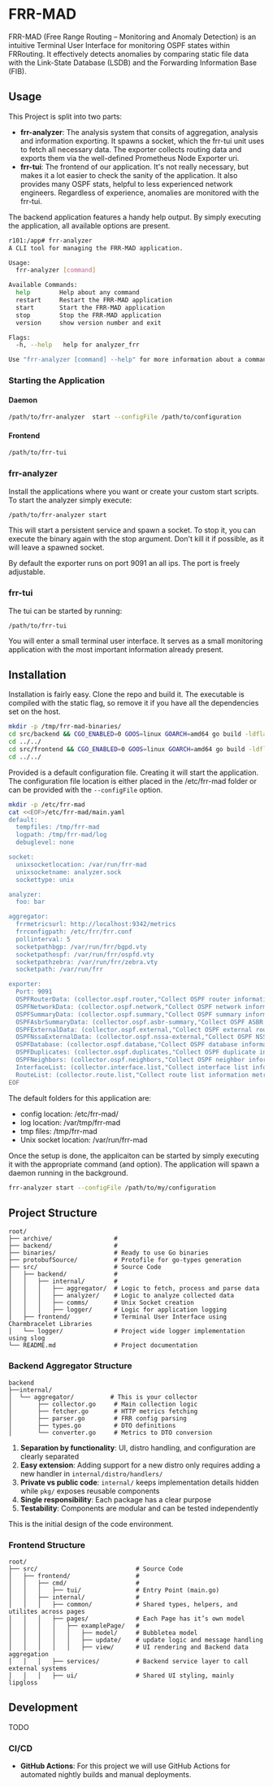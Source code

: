 # FRR-MAD

FRR-MAD (Free Range Routing – Monitoring and Anomaly Detection) is an intuitive Terminal User Interface for monitoring OSPF states within FRRouting.
It effectively detects anomalies by comparing static file data with the Link-State Database (LSDB) and the Forwarding Information Base (FIB).

## Usage

This Project is split into two parts:
- **frr-analyzer**: The analysis system that consits of aggregation, analysis and information exporting. It spawns a socket, which the frr-tui unit uses to fetch all necessary data. The exporter collects routing data and exports them via the well-defined Prometheus Node Exporter uri. 
- **frr-tui**: The frontend of our application. It's not really necessary, but makes it a lot easier to check the sanity of the application. It also provides many OSPF stats, helpful to less experienced network engineers. Regardless of experience, anomalies are monitored with the frr-tui.

The backend application features a handy help output. By simply executing the application, all available options are present.
```sh
r101:/app# frr-analyzer
A CLI tool for managing the FRR-MAD application.

Usage:
  frr-analyzer [command]

Available Commands:
  help        Help about any command
  restart     Restart the FRR-MAD application
  start       Start the FRR-MAD application
  stop        Stop the FRR-MAD application
  version     show version number and exit

Flags:
  -h, --help   help for analyzer_frr

Use "frr-analyzer [command] --help" for more information about a command.
```

### Starting the Application
#### Daemon
```sh
/path/to/frr-analyzer  start --configFile /path/to/configuration
```

#### Frontend
```sh
/path/to/frr-tui
```


### frr-analyzer
Install the applications where you want or create your custom start scripts. To start the analyzer simply execute:
```sh
/path/to/frr-analyzer start
```

This will start a persistent service and spawn a socket. To stop it, you can execute the binary again with the stop argument. Don't kill it if possible, as it will leave a spawned socket.

By default the exporter runs on port 9091 an all ips. The port is freely adjustable. 


### frr-tui
The tui can be started by running:
```
/path/to/frr-tui
```

You will enter a small terminal user interface. It serves as a small monitoring application with the most important information already present. 

## Installation

Installation is fairly easy. Clone the repo and build it. The executable is compiled with the static flag, so remove it if you have all the dependencies set on the host.

```sh
mkdir -p /tmp/frr-mad-binaries/
cd src/backend && CGO_ENABLED=0 GOOS=linux GOARCH=amd64 go build -ldflags='-s' -o /tmp/frr-mad-binaries/frr-mad-analyzer ./cmd/frr-analyzer
cd ../../
cd src/frontend && CGO_ENABLED=0 GOOS=linux GOARCH=amd64 go build -ldflags='-s' -o /tmp/frr-mad-binaries/frr-mad-tui ./cmd/tui
cd ../../
```

Provided is a default configuration file. Creating it will start the application. The configuration file location is either placed in the /etc/frr-mad folder or can be provided with the `--configFile` option.

```sh
mkdir -p /etc/frr-mad
cat <<EOF>/etc/frr-mad/main.yaml
default:
  tempfiles: /tmp/frr-mad
  logpath: /tmp/frr-mad/log
  debuglevel: none 

socket:
  unixsocketlocation: /var/run/frr-mad
  unixsocketname: analyzer.sock
  sockettype: unix

analyzer:
  foo: bar

aggregator:
  frrmetricsurl: http://localhost:9342/metrics
  frrconfigpath: /etc/frr/frr.conf
  pollinterval: 5
  socketpathbgp: /var/run/frr/bgpd.vty
  socketpathospf: /var/run/frr/ospfd.vty
  socketpathzebra: /var/run/frr/zebra.vty
  socketpath: /var/run/frr

exporter:
  Port: 9091     
  OSPFRouterData: (collector.ospf.router,"Collect OSPF router information metrics",true)
  OSPFNetworkData: (collector.ospf.network,"Collect OSPF network information metrics",true)
  OSPFSummaryData: (collector.ospf.summary,"Collect OSPF summary information metrics",true)
  OSPFAsbrSummaryData: (collector.ospf.asbr-summary,"Collect OSPF ASBR summary information metrics",true)
  OSPFExternalData: (collector.ospf.external,"Collect OSPF external route information metrics",true)
  OSPFNssaExternalData: (collector.ospf.nssa-external,"Collect OSPF NSSA external route information metrics",true)
  OSPFDatabase: (collector.ospf.database,"Collect OSPF database information metrics",true)
  OSPFDuplicates: (collector.ospf.duplicates,"Collect OSPF duplicate information metrics",true)
  OSPFNeighbors: (collector.ospf.neighbors,"Collect OSPF neighbor information metrics",true)
  InterfaceList: (collector.interface.list,"Collect interface list information metrics",true)
  RouteList: (collector.route.list,"Collect route list information metrics",true)
EOF
```

The default folders for this application are:
- config location: /etc/frr-mad/
- log location: /var/tmp/frr-mad
- tmp files: /tmp/frr-mad
- Unix socket location: /var/run/frr-mad


Once the setup is done, the applicaiton can be started by simply executing it with the appropriate command (and option). The application will spawn a daemon running in the background.
```sh
frr-analyzer start --configFile /path/to/my/configuration
```

## Project Structure

```
root/
├── archive/                 # 
├── backend/                 # 
├── binaries/                # Ready to use Go binaries
├── protobufSource/          # Protofile for go-types generation
├── src/                     # Source Code 
│   ├── backend/             # 
│   │   ├── internal/        # 
│   │   │   ├── aggregator/  # Logic to fetch, process and parse data
│   │   │   ├── analyzer/    # Logic to analyze collected data
│   │   │   ├── comms/       # Unix Socket creation
│   │   │   ├── logger/      # Logic for application logging
│   ├── frontend/            # Terminal User Interface using Charmbracelet Libraries
│   └── logger/              # Project wide logger implementation using slog
└── README.md                # Project documentation
```

### Backend Aggregator Structure

```
backend
├──internal/
│  └── aggregator/          # This is your collector
│       ├── collector.go     # Main collection logic
│       ├── fetcher.go       # HTTP metrics fetching
│       ├── parser.go        # FRR config parsing
│       ├── types.go         # DTO definitions
│       └── converter.go     # Metrics to DTO conversion
```

1. **Separation by functionality**: UI, distro handling, and configuration are clearly separated
2. **Easy extension**: Adding support for a new distro only requires adding a new handler in `internal/distro/handlers/`
3. **Private vs public code**: `internal/` keeps implementation details hidden while `pkg/` exposes reusable components
4. **Single responsibility**: Each package has a clear purpose
5. **Testability**: Components are modular and can be tested independently

This is the initial design of the code environment.

### Frontend Structure

```
root/
├── src/                           # Source Code 
│   ├── frontend/                  # 
│   │   ├── cmd/                   # 
│   │   │   ├── tui/               # Entry Point (main.go)
│   │   ├── internal/              # 
│   │   │   ├── common/            # Shared types, helpers, and utilites across pages
│   │   │   ├── pages/             # Each Page has it’s own model
│   │   │   │   ├── examplePage/   #
│   │   │   │   │   ├── model/     # Bubbletea model
│   │   │   │   │   ├── update/    # update logic and message handling
│   │   │   │   │   ├── view/      # UI rendering and Backend data aggregation
│   │   │   ├── services/          # Backend service layer to call external systems
│   │   │   ├── ui/                # Shared UI styling, mainly lipgloss
```

## Development

TODO

### CI/CD

- **GitHub Actions**: For this project we will use GitHub Actions for automated nightly builds and manual deployments.
